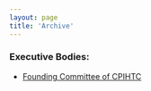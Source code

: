 ```yaml
---
layout: page
title: 'Archive'
---
```



### Executive Bodies:
- <a href="https://drive.google.com/drive/folders/1zOe61vTycdJozyFKMh97u9ounDeS4pdi?usp=sharing" target="_blank">Founding Committee of CPIHTC</a>
